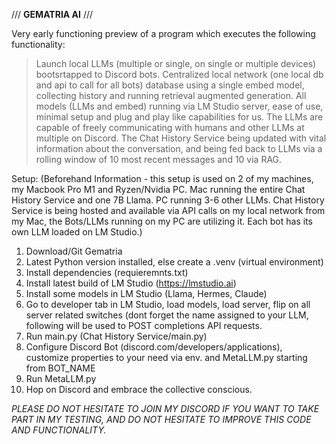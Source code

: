 /// **GEMATRIA AI** ///



Very early functioning preview of a program which executes the following functionality: 

> Launch local LLMs (multiple or single, on single or multiple devices) bootsrtapped to Discord bots.
> Centralized local network (one local db and api to call for all bots) database using a single embed model, collecting history and running retrieval augmented generation.
> All models (LLMs and embed) running via LM Studio server, ease of use, minimal setup and plug and play like capabilities for us.
> The LLMs are capable of freely communicating with humans and other LLMs at multiple on Discord.
> The Chat History Service being updated with vital information about the conversation, and being fed back to LLMs via a rolling window of 10 most recent messages and 10 via RAG.



Setup: 
(Beforehand Information - this setup is used on 2 of my machines, my Macbook Pro M1 and Ryzen/Nvidia PC. Mac running the entire Chat History Service and one 7B Llama. PC running 3-6 other LLMs.
Chat History Service is being hosted and available via API calls on my local network from my Mac, the Bots/LLMs running on my PC are utilizing it. Each bot has its own LLM loaded on LM Studio.)

1. Download/Git Gematria
2. Latest Python version installed, else create a .venv (virtual environment)
3. Install dependencies (requieremnts.txt)
4. Install latest build of LM Studio (https://lmstudio.ai)
5. Install some models in LM Studio (Llama, Hermes, Claude)
6. Go to developer tab in LM Studio, load models, load server, flip on all server related switches (dont forget the name assigned to your LLM, following will be used to POST completions API requests.
7. Run main.py (Chat History Service/main.py)
8. Configure Discord Bot (discord.com/developers/applications), customize properties to your need via env. and MetaLLM.py starting from BOT_NAME
9. Run MetaLLM.py
10. Hop on Discord and embrace the collective conscious.



*PLEASE DO NOT HESITATE TO JOIN MY DISCORD IF YOU WANT TO TAKE PART IN MY TESTING, AND DO NOT HESITATE TO IMPROVE THIS CODE AND FUNCTIONALITY.*
